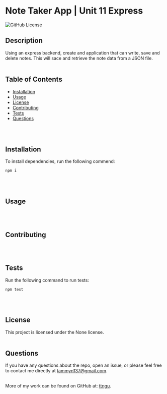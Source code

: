 # Note Taker App | Unit 11 Express
  ![GitHub License](https://img.shields.io/badge/License-None-blue)

  ## Description
  Using an express backend, create and application that can write, save and delete notes. This will sace and retrieve the note data from a JSON file.
  <br>
  <br>

  ## Table of Contents
  * [Installation](#Installation)
  * [Usage](#Usage)
  * [License](#License)
  * [Contributing](#Contributing)
  * [Tests](#Tests)
  * [Questions](#Questions)
 <br>
 <br>

  ## Installation
  To install dependencies, run the following commend:
```
npm i
```

  <br>
  <br>

  ## Usage
  
  <br>
  <br>

  ## Contributing 
  
  <br>
  <br>

  ## Tests
  Run the following command to run tests:
```
npm test
```

  <br>
  <br>

  ## License
  This project is licensed under the None license.
  <br>
  <br>

  ## Questions
  If you have any questions about the repo, open an issue, or please feel free to contact me directly at tammyn137@gmail.com. 
  <br>
  <br>
  
  More of my work can be found on GitHub at: [ttngu](https://github.com/ttngu/).